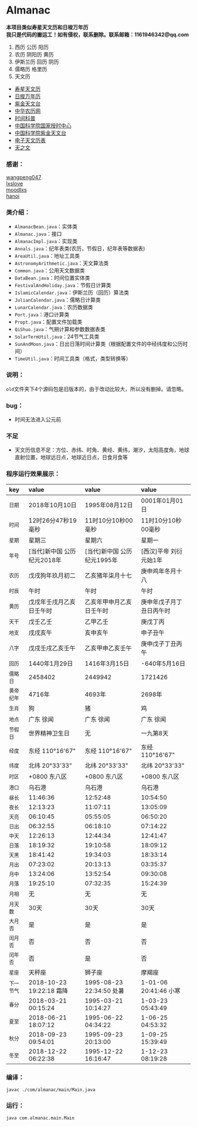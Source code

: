 # Almanac

__本项目类似寿星天文历和日梭万年历__  
__我只是代码的搬运工！如有侵权，联系删除。联系邮箱：1161946342@qq.com__

1. 西历 公历 阳历
2. 农历 阴阳历 黄历
3. 伊斯兰历 回历 阴历
4. 儒略历 格里历
5. 天文历

- [寿星天文历](http://www.nongli.net/sxwnl/)
- [日梭万年历](http://www.nongli114.com/rili/2017.html)
- [紫金天文台](http://www.pmo.ac.cn/)
- [中华农历网](http://www.nongli.net/)
- [时间科普](http://www.time.ac.cn/serve/down.htm)
- [中国科学院国家授时中心](http://www.ntsc.ac.cn/)
- [中国科学院紫金天文台](http://almanac.pmo.ac.cn/)
- [电子天文历表](http://almanac.pmo.ac.cn/dianzili.htm)
- [天之文](http://www.astron.ac.cn/index.htm)

### 感谢： 
 
[wangpeng047](http://blog.csdn.net/wangpeng047/article/details/38559591)  
[lxslove](http://blog.csdn.net/lxslove/article/details/6083396)  
[moodlxs](http://www.cnblogs.com/moodlxs/archive/2010/12/18/2345392.html)  
[hanoi](http://www.cnblogs.com/hanoi/archive/2012/07/04/2576325.html)  

### 类介绍： 

- `AlmanacBean.java`：实体类
- `Almanac.java`：接口
- `AlmanacImpl.java`：实现类
- `Annals.java`：纪年表类(农历，节假日，纪年表等数据表)
- `AreaUtil.java`：地址工具类
- `AstronomyArithmetic.java`：天文算法类
- `Common.java`：公用天文数据类
- `DataBean.java`：时间位置实体类
- `FestivalAndHoliday.java`：节假日计算类
- `IslamicCalendar.java`：伊斯兰历（回历）算法类
- `JulianCalendar.java`：儒略日计算类
- `LunarCalendar.java`：农历数据类
- `Port.java`：港口计算类
- `Propt.java`：配置文件加载类
- `QiShuo.java`：气朔计算和参数数据表类
- `SolarTermUtil.java`：24节气工具类
- `SunAndMoon.java`：日出日落时间计算类（根据配置文件的中经纬度和公历时间）
- `TimeUtil.java`：时间工具类（格式，类型转换等）

### 说明：

`old`文件夹下4个源码包是旧版本的，由于改动比较大，所以没有删掉。请忽略。

### bug：

- 时间无法进入公元前

### 不足

- 天文历信息不足：方位、赤纬、时角、黄经、黄纬，潮汐，太阳高度角，地球直射位置，地球远日点，地球近日点，日食月食等

### 程序运行效果展示：

| key | value | value | value |
|:-------- | :-------- | :-------- | :-------- | 
| `日期` | 2018年10月10日 | 1995年08月12日 | 0001年01月01日 |
| `时间` | 12时26分47秒19毫秒 | 11时10分10秒00毫秒 | 11时10分10秒00毫秒 |
| `星期` | 星期三 | 星期六 | 星期一 |
| `年号` | [当代]新中国  公历纪元2018年 | [当代]新中国  公历纪元1995年 | [西汉]平帝 刘衍 元始1年 |
| `农历` | 戊戌狗年玖月初二 | 乙亥猪年柒月十七 | 庚申鸡年冬月十八 |
| `时辰` | 午时 | 午时 | 午时 |
| `黄历` | 戊戌年壬戌月乙亥日壬午时 | 乙亥年甲申月乙亥日壬午时 | 庚申年戊子月丁丑日丙午时 |
| `天干` | 戊壬乙壬 | 乙甲乙壬 | 庚戊丁丙 |
| `地支` | 戌戌亥午 | 亥申亥午 | 申子丑午 |
| `八字` | 戊戌壬戌乙亥壬午 | 乙亥甲申乙亥壬午 | 庚申戊子丁丑丙午 |
| `回历` | 1440年1月29日 | 1416年3月15日 | -640年5月16日 |
| `儒略日` | 2458402 | 2449942 | 1721426 |
| `黄帝纪年` | 4716年 | 4693年 | 2698年 |
| `生肖` | 狗 | 猪 | 鸡 |
| `地点` | 广东 徐闻 | 广东 徐闻 | 广东 徐闻 |
| `节假日` | 世界精神卫生日  | 无 | 一九第8天  |
| `经度` | 东经 110°16'67" | 东经 110°16'67" | 东经 110°16'67" |
| `纬度` | 北纬 20°33'33" | 北纬 20°33'33" | 北纬 20°33'33" |
| `时区` | +0800 东八区 | +0800 东八区 | +0800 东八区 |
| `港口` | 乌石港   | 乌石港   | 乌石港   |
| `昼长` | 11:46:36 | 12:52:48 | 10:54:50 |
| `夜长` | 12:13:23 | 11:07:11 | 13:05:09 |
| `天亮` | 06:10:45 | 05:55:05 | 06:50:20 |
| `日出` | 06:32:55 | 06:18:10 | 07:14:22 |
| `中天` | 12:26:13 | 12:44:34 | 12:41:47 |
| `日落` | 18:19:32 | 19:10:58 | 18:09:12 |
| `天黑` | 18:41:42 | 19:34:03 | 18:33:14 |
| `月出` | 07:23:02 | 20:13:13 | 03:35:37 |
| `月中` | 13:24:06 | 13:52:54 | 09:30:08 |
| `月落` | 19:25:10 | 07:32:35 | 15:24:39 |
| `月相` | 无 | 无 | 无 |
| `月天数` | 30天 | 30天 | 30天 |
| `大月否` | 是 | 是 | 是 |
| `闰月否` | 否 | 否 | 否 |
| `闰年否` | 否 | 是 | 否 |
| `星座` | 天秤座 | 狮子座 | 摩羯座 |
| `下一节气` | 2018-10-23 19:22:18 霜降 | 1995-08-23 22:34:50 处暑 | 1-01-06 20:41:46 小寒 |
| `春分` | 2018-03-21 00:15:24  | 1995-03-21 10:14:27  | 1-03-23 05:43:49  |
| `夏至` | 2018-06-21 18:07:12  | 1995-06-22 04:34:22  | 1-06-25 04:53:32  |
| `秋分` | 2018-09-23 09:54:01  | 1995-09-23 20:13:00  | 1-09-25 15:39:49  |
| `冬至` | 2018-12-22 06:22:38  | 1995-12-22 16:16:47  | 1-12-23 08:19:28  |

### 编译： 
```shell
javac ./com/almanac/main/Main.java 
```
### 运行：
```shell
java com.almanac.main.Main
```
